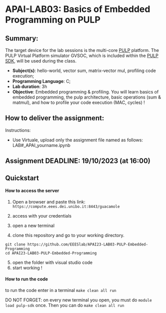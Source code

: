 # APAI-LAB03: Basics of Embedded Programming on PULP

## Summary:
The target device for the lab sessions is the multi-core [PULP](https://github.com/pulp-platform/pulp) platform.
The PULP Virtual Platform simulator GVSOC, which is included within the [PULP SDK](https://github.com/pulp-platform/pulp-sdk), will be used during the class.

- **Subject(s)**: hello-world, vector sum, matrix-vector mul, profiling code execution;
- **Programming Language**: C;
- **Lab duration**: 3h
- **Objective**: Embedded programming & profiling. You will learn basics of embedded programming, the pulp architecture, basic operations (sum & matmul), and how to profile your code execution (MAC, cycles) !


## How to deliver the assignment:

Instructions:
* Use Virtuale, upload only the assignment file named as follows: LAB#_APAI_yourname.ipynb


## Assignment DEADLINE: 19/10/2023 (at 16:00)


## Quickstart

#### How to access the server

1. Open a browser and paste this link:
`https://compute.eees.dei.unibo.it:8443/guacamole`

2. access with your credentials
3. open a new terminal
4. clone this repository and go to your working directory.
```
git clone https://github.com/EEESlab/APAI23-LAB03-PULP-Embedded-Programming
cd APAI23-LAB03-PULP-Embedded-Programming
```
5. open the folder with visual studio code
6. start working !


#### How to run the code
to run the code enter in a terminal
`make clean all run`

DO NOT FORGET: on every new terminal you open, you must do `module load pulp-sdk` once. Then you can do `make clean all run`
